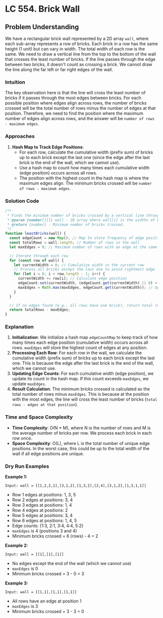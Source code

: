 # LC 554. Brick Wall

## Problem Understanding

We have a rectangular brick wall represented by a 2D array `wall`, where each sub-array represents a row of bricks. Each brick in a row has the same height (1 unit) but can vary in width. The total width of each row is the same. We need to draw a vertical line from the top to the bottom of the wall that crosses the least number of bricks. If the line passes through the edge between two bricks, it doesn't count as crossing a brick. We cannot draw the line along the far left or far right edges of the wall.

### Intuition

The key observation here is that the line will cross the least number of bricks if it passes through the most edges between bricks. For each possible position where edges align across rows, the number of bricks crossed will be the total number of rows minus the number of edges at that position. Therefore, we need to find the position where the maximum number of edges align across rows, and the answer will be `number of rows - maximum edges`.

### Approaches

1. **Hash Map to Track Edge Positions**:
   - For each row, calculate the cumulative width (prefix sum) of bricks up to each brick except the last one (since the edge after the last brick is the end of the wall, which we cannot use).
   - Use a hash map to count how many times each cumulative width (edge position) occurs across all rows.
   - The position with the highest count in the hash map is where the maximum edges align. The minimum bricks crossed will be `number of rows - maximum edges`.

### Solution Code

```javascript
/**
 * Finds the minimum number of bricks crossed by a vertical line through the wall.
 * @param {number[][]} wall - 2D array where wall[i] is the widths of bricks in row i.
 * @return {number} - Minimum number of bricks crossed.
 */
function leastBricks(wall) {
  const edgeCount = new Map(); // Map to store frequency of edge positions
  const totalRows = wall.length; // Number of rows in the wall
  let maxEdges = 0; // Maximum number of rows with an edge at the same position

  // Iterate through each row
  for (const row of wall) {
    let currentWidth = 0; // Cumulative width in the current row
    // Process all bricks except the last one to avoid rightmost edge
    for (let i = 0; i < row.length - 1; i++) {
      currentWidth += row[i]; // Calculate edge position
      edgeCount.set(currentWidth, (edgeCount.get(currentWidth) || 0) + 1);
      maxEdges = Math.max(maxEdges, edgeCount.get(currentWidth)); // Update max edges
    }
  }

  // If no edges found (e.g., all rows have one brick), return total rows
  return totalRows - maxEdges;
}
```

### Explanation

1. **Initialization**: We initialize a hash map `edgeCountMap` to keep track of how many times each edge position (cumulative width) occurs across all rows. `maxEdges` will store the highest count of edges at any position.
2. **Processing Each Row**: For each row in the wall, we calculate the cumulative width (prefix sum) of bricks up to each brick except the last one. This is because the edge after the last brick is the end of the wall, which we cannot use.
3. **Updating Edge Counts**: For each cumulative width (edge position), we update its count in the hash map. If this count exceeds `maxEdges`, we update `maxEdges`.
4. **Result Calculation**: The minimum bricks crossed is calculated as the total number of rows minus `maxEdges`. This is because at the position with the most edges, the line will cross the least number of bricks (`total rows - edges at that position`).

### Time and Space Complexity

- **Time Complexity**: O(N \* M), where N is the number of rows and M is the average number of bricks per row. We process each brick in each row once.
- **Space Complexity**: O(L), where L is the total number of unique edge positions. In the worst case, this could be up to the total width of the wall if all edge positions are unique.

### Dry Run Examples

**Example 1:**

```
Input: wall = [[1,2,2,1],[3,1,2],[1,3,2],[2,4],[3,1,2],[1,3,1,1]]
```

- Row 1 edges at positions: 1, 3, 5
- Row 2 edges at positions: 3, 4
- Row 3 edges at positions: 1, 4
- Row 4 edges at positions: 2
- Row 5 edges at positions: 3, 4
- Row 6 edges at positions: 1, 4, 5
- Edge counts: {1:3, 2:1, 3:4, 4:4, 5:2}
- `maxEdges` is 4 (positions 3 and 4)
- Minimum bricks crossed = 6 (rows) - 4 = 2

**Example 2:**

```
Input: wall = [[1],[1],[1]]
```

- No edges except the end of the wall (which we cannot use)
- `maxEdges` is 0
- Minimum bricks crossed = 3 - 0 = 3

**Example 3:**

```
Input: wall = [[1,1],[1,1],[1,1]]
```

- All rows have an edge at position 1
- `maxEdges` is 3
- Minimum bricks crossed = 3 - 3 = 0
